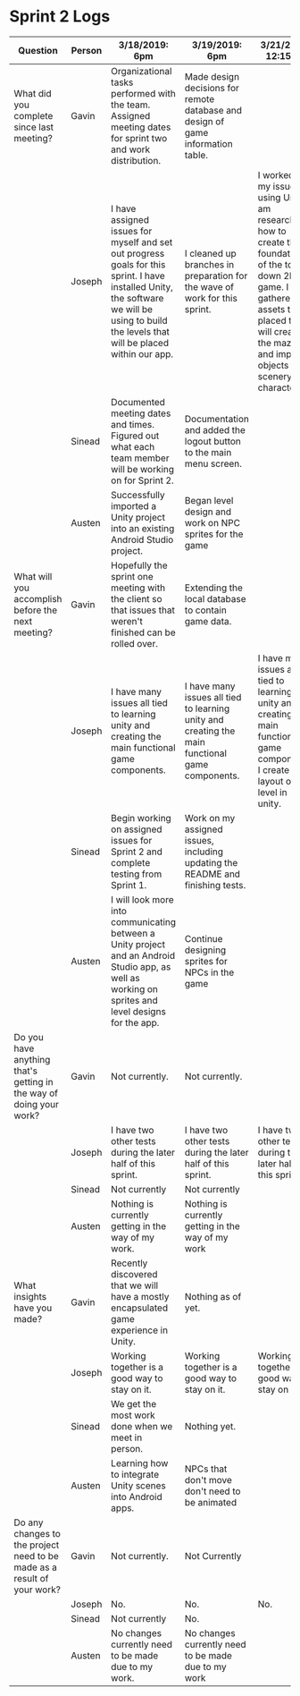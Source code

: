 # Sprint 2 Logs


| Question | Person | 3/18/2019: 6pm | 3/19/2019: 6pm | 3/21/2019: 12:15pm | 3/23/2019: 2pm | 3/24/2019: 2pm | 3/25/2019: 6pm | 3/26/2019: 6pm | 3/28/2019: 12:15pm | 3/29/2019: 2pm | 3/30/2019: 2pm |
| ------ | ------ | ------ | ------ | ------ | ------ | ------ | ------ | ------ | ------ | ------ | ------ |
| What did you complete since last meeting? | Gavin | Organizational tasks performed with the team. Assigned meeting dates for sprint two and work distribution. | Made design decisions for remote database and design of game information table. |  |  |  |  |  |  |  |  |
|  | Joseph | I have assigned issues for myself and set out progress goals for this sprint. I have installed Unity, the software we will be using to build the levels that will be placed within our app. | I cleaned up branches in preparation for the wave of work for this sprint. | I worked on my issues using Unity. I am researching how to create the foundation of the top-down 2D game. I also gathered assets to be placed that will create the mazes, and import objects for scenery and characters. |  |  |  |  |  |  |  |
|  | Sinead | Documented meeting dates and times. Figured out what each team member will be working on for Sprint 2. | Documentation and added the logout button to the main menu screen. |  |  |  |  |  |  |  |  |
|  | Austen | Successfully imported a Unity project into an existing Android Studio project. | Began level design and work on NPC sprites for the game |  |  |  |  |  |  |  |  |
| What will you accomplish before the next meeting? | Gavin | Hopefully the sprint one meeting with the client so that issues that weren't finished can be rolled over. | Extending the local database to contain game data. |  |  |  |  |  |  |  |  |
|  | Joseph | I have many issues all tied to learning unity and creating the main functional game components. |  I have many issues all tied to learning unity and creating the main functional game components. |  I have many issues all tied to learning unity and creating the main functional game components. I create the layout of level in unity. |  |  |  |  |  |  |  |
|  | Sinead | Begin working on assigned issues for Sprint 2 and complete testing from Sprint 1. | Work on my assigned issues, including updating the README and finishing tests. |  |  |  |  |  |  |  |  |
|  | Austen | I will look more into communicating between a Unity project and an Android Studio app, as well as working on sprites and level designs for the app. | Continue designing sprites for NPCs in the game |  |  |  |  |  |  |  |  |
| Do you have anything that's getting in the way of doing your work? | Gavin | Not currently. | Not currently. |  |  |  |  |  |  |  |  |
|  | Joseph | I have two other tests during the later half of this sprint. | I have two other tests during the later half of this sprint. | I have two other tests during the later half of this sprint. |  |  |  |  |  |  |  |
|  | Sinead | Not currently | Not currently |  |  |  |  |  |  |  |  |
|  | Austen | Nothing is currently getting in the way of my work. | Nothing is currently getting in the way of my work |  |  |  |  |  |  |  |  |
| What insights have you made? | Gavin | Recently discovered that we will have a mostly encapsulated game experience in Unity. | Nothing as of yet. |  |  |  |  |  |  |  |  |
|  | Joseph | Working together is a good way to stay on it. | Working together is a good way to stay on it. | Working together is a good way to stay on it. |  |  |  |  |  |  |  |
|  | Sinead | We get the most work done when we meet in person. | Nothing yet. |  |  |  |  |  |  |  |  |
|  | Austen | Learning how to integrate Unity scenes into Android apps. | NPCs that don't move don't need to be animated |  |  |  |  |  |  |  |  |
| Do any changes to the project need to be made as a result of your work? | Gavin | Not currently. | Not Currently |  |  |  |  |  |  |  |  |
|  | Joseph | No. | No. | No. |  |  |  |  |  |  |  |
|  | Sinead | Not currently | No. |  |  |  |  |  |  |  |  |
|  | Austen | No changes currently need to be made due to my work. | No changes currently need to be made due to my work |  |  |  |  |  |  |  |  |
